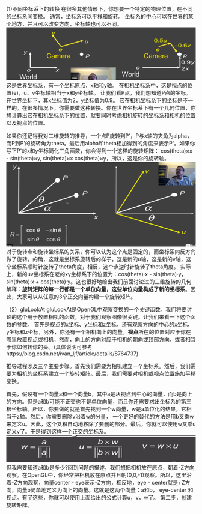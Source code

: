 (1)不同坐标系下的转换
在很多其他情形下，你想要一个特定的物理位置，在不同的坐标系间变换。
通常，坐标系可以平移和旋转。
坐标系的中心可以在世界的某个地方，并且可以改变方向，坐标轴也可以不同。
![](/Computer_Graphics/images/13.png)
这是世界坐标系，有一个坐标原点，x轴和y轴。
在相机坐标系中，这是视点的位置(e)，u、v坐标轴相当于x和y坐标轴。
让我们看P点，我们想知道P点的坐标。在世界坐标下，其x坐标值为2，y坐标值为0.9。
它在相机坐标系下的坐标是不一样的。在很多情况下，你需要做这种转换。你在世界坐标系下有一个几何位置，你想计算出它在相机坐标系下的位置，就要同时考虑相机旋转的坐标系和相机的位置以及视点的位置。

如果你还记得我对二维旋转的推导，一个点P旋转到P'，P与x轴的夹角为alpha，而P到P'的旋转角为theta。最后用alpha和theta相加得到的角度来表示P'。如果你写下P'的x和y坐标简化三角函数，你会得到一个这样的旋转矩阵：
cos(theta)×x - sin(theta)×y, sin(theta)×x  cos(theta)×y，所以，这是你的旋转轴。
![](/Computer_Graphics/images/14.png)
对于旋转点和旋转坐标系的关系，你可以认为这个点是固定的，而坐标系向反方向做了旋转。的确，这就是坐标系旋转后的样子，这是新的u轴，这是新的v轴，这个坐标系顺时针旋转了theta角度，相反，这个点逆时针旋转了theta角度。
实际上，新的uv坐标系在老的xy坐标系下的位置为：cos(theta)·x - sin(theta)·y，sin(theta)·x + cos(theta)·y。这也很好地给出我们前面讨论过的三维旋转的几何解释：**旋转矩阵的每一行都是一个单位向量，这些单位向量构成了新的坐标系**。因此，大家可以从任意的3个正交向量构建一个旋转矩阵。

（2）gluLookAt
gluLookAt是OpenGL中观察变换的一个关键函数。我们将要讨论的这个用于放置相机的函数，对于我们观察图像很关键。让我们来看一下这个函数的参数。
首先是视点的x坐标、y坐标和z坐标，还有观察方向的中心的x坐标、y坐标和z坐标，另外，你还有一个相机向上的向量。**视点**所在的位置对应于你在哪里放置视点或相机，然而，向上的方向对应于相机的朝向或顶部方向，或者相当于你如何转你的头。(具体说明可参考https://blog.csdn.net/ivan_ljf/article/details/8764737)

推导过程涉及三个主要步骤。首先我们需要为相机建立一个坐标系。然后，我们需要为相机的坐标系建立一个旋转矩阵。最后，我们需要对相机或视点位置施加平移变换。

首先，假设有一个向量a和一个向量b，其中a是从视点到中心的向量，而b是向上的方向。但是a和b可能不正交也不是单位向量，而且你还需要求出坐标系的第三根坐标轴。所以，你要做的就是首先找到一个w向量，w是a单位化的结果，它相当于z轴。然后，你需要删除v沿着w的分量，
一个更好的替代的方法是用b叉乘w来定义u。因此，这个叉积自动地移除了要删的部分。最后，你就可以使用w叉乘u定义v了。于是得到这样一个正交的坐标系。![](/Computer_Graphics/images/15.png)
但我需要知道a和b是多少?回到问题的描述，我们想把相机放在原点，朝着-Z方向观察。在OpenGL中，你经常把相机放在原点并且朝(0,0,-1)观察。所以，这里沿着-Z方向观察，向量center - eye表示-Z方向，相反地，eye - center就是+Z方向，向量b简单地定义为向上的向量。这就是这两个向量：a和b， eye-center 和 视点。有了这些，你就可以使用上面给出的公式计算u，v，w了。
第二步，创建旋转矩阵。